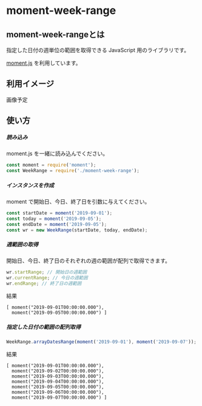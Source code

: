 # moment-week-range

## moment-week-rangeとは

指定した日付の週単位の範囲を取得できる JavaScript 用のライブラリです。

[moment.js](https://github.com/moment/moment)  を利用しています。

## 利用イメージ

画像予定

## 使い方

##### 読み込み

moment.js を一緒に読み込んでください。

```js
const moment = require('moment');
const WeekRange = require('./moment-week-range');
```

##### インスタンスを作成

moment で開始日、今日、終了日を引数に与えてください。

```js
const startDate = moment('2019-09-01');
const today = moment('2019-09-05');
const endDate = moment('2019-09-05');
const wr = new WeekRange(startDate, today, endDate);
```

##### 週範囲の取得

開始日、今日、終了日のそれぞれの週の範囲が配列で取得できます。

```js
wr.startRange; // 開始日の週範囲
wr.currentRange; // 今日の週範囲
wr.endRange; // 終了日の週範囲
```

結果

```
[ moment("2019-09-01T00:00:00.000"),
  moment("2019-09-05T00:00:00.000") ]
```

##### 指定した日付の範囲の配列取得

```js
WeekRange.arrayDatesRange(moment('2019-09-01'), moment('2019-09-07'));
```

結果

```
[ moment("2019-09-01T00:00:00.000"),
  moment("2019-09-02T00:00:00.000"),
  moment("2019-09-03T00:00:00.000"),
  moment("2019-09-04T00:00:00.000"),
  moment("2019-09-05T00:00:00.000"),
  moment("2019-09-06T00:00:00.000"),
  moment("2019-09-07T00:00:00.000") ]
```

